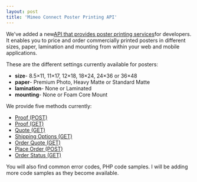 ```yaml
---
layout: post
title: 'Mimeo Connect Poster Printing API'
---
```

<img src="http://kinlane-productions.s3.amazonaws.com/mimeo/posters-sample.png" alt="" align="right" />We've added a new<a title="API that provides poster printing services" href="http://mimeoconnect.3scale.net/wiki/poster-printing-api">API that provides poster printing services</a>for developers. It enables you to price and order commercially printed posters in different sizes, paper, lamination and mounting from within your web and mobile applications.<p></p>
These are the different settings currently available for posters:
<ul class="mainlist">
	<li><strong>size</strong>- 8.5×11, 11×17, 12×18, 18×24, 24×36 or 36×48</li>
	<li><strong>paper</strong>- Premium Photo, Heavy Matte or Standard Matte</li>
	<li><strong>lamination</strong>- None or Laminated</li>
	<li><strong>mounting</strong>- None or Foam Core Mount</li>
</ul>
We provide five methods currently:
<ul class="mainlist">
	<li><a href="http://mimeoconnect.3scale.net/wiki/poster-printing-api#Proof-Post" target="_blank">Proof (POST)</a></li>
	<li><a href="http://mimeoconnect.3scale.net/wiki/poster-printing-api#Proof-GET" target="_blank">Proof (GET)</a></li>
	<li><a href="http://mimeoconnect.3scale.net/wiki/poster-printing-api#Quote-GET" target="_blank">Quote (GET)</a></li>
	<li><a href="http://mimeoconnect.3scale.net/wiki/poster-printing-api#ShippingOptions-GET" target="_blank">Shipping Options (GET)</a></li>
	<li><a href="http://mimeoconnect.3scale.net/wiki/poster-printing-api#OrderQuote-GET" target="_blank">Order Quote (GET)</a></li>
	<li><a href="http://mimeoconnect.3scale.net/wiki/poster-printing-api#PlaceOrder-POST" target="_blank">Place Order (POST)</a></li>
	<li><a href="http://mimeoconnect.3scale.net/wiki/poster-printing-api#OrderStatus-GET" target="_blank">Order Status (GET)</a></li>
</ul>
You will also find common error codes, PHP code samples. I will be adding more code samples as they become available.